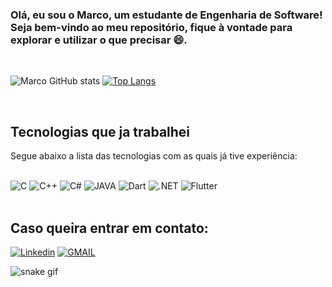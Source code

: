 ### Olá, eu sou o Marco, um estudante de Engenharia de Software! Seja bem-vindo ao meu repositório, fique à vontade para explorar e utilizar o que precisar 😄.
<br>

![Marco GitHub stats](https://github-readme-stats.vercel.app/api?username=MarcoTullio1&show_icons=true&theme=radical) 
[![Top Langs](https://github-readme-stats.vercel.app/api/top-langs/?username=MarcoTullio1&layout=compact)](https://github.com/anuraghazra/github-readme-stats)


<br>

## **Tecnologias que ja trabalhei**

Segue abaixo a lista das tecnologias com as quais já tive experiência:

<div style="display: inline_block"><br/>
<image aling="center" alt="C" src="https://img.shields.io/badge/C-00599C?style=for-the-badge&logo=c&logoColor=white">
<image aling="center" alt="C++" src="https://img.shields.io/badge/C%2B%2B-00599C?style=for-the-badge&logo=c%2B%2B&logoColor=white">
<image aling="center" alt="C#" src="https://img.shields.io/badge/C%23-239120?style=for-the-badge&logo=c-sharp&logoColor=white">
<image aling="center" alt="JAVA" src="https://img.shields.io/badge/Java-ED8B00?style=for-the-badge&logo=openjdk&logoColor=white">
<image aling="center" alt="Dart" src="https://img.shields.io/badge/Dart-0175C2?style=for-the-badge&logo=dart&logoColor=white">
<image aling="center" alt=".NET" src="https://img.shields.io/badge/.NET-5C2D91?style=for-the-badge&logo=.net&logoColor=white">
 <image aling="center" alt="Flutter" src="https://img.shields.io/badge/Flutter-02569B?style=for-the-badge&logo=flutter&logoColor=white">
</div>

<br/>

## **Caso queira entrar em contato:**
[![Linkedin](https://img.shields.io/badge/LinkedIn-0077B5?style=for-the-badge&logo=linkedin&logoColor=white)](https://www.linkedin.com/in/marco-tullio-oliveira)
[![GMAIL](https://img.shields.io/badge/Gmail-D14836?style=for-the-badge&logo=gmail&logoColor=white)](https://mail.google.com/mail/u/0/#inbox?compose=new)

![snake gif](https://github.com/SEU_USUARIO/SEU_REPOSITORIO/blob/output/github-contribution-grid-snake.svg)
